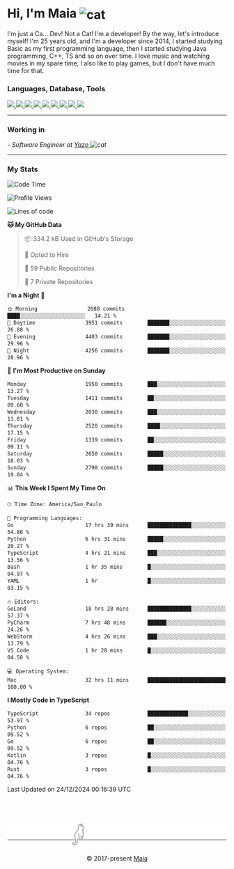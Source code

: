 <h1 align="left">Hi, I'm Maia 
<img src="https://emojis.slackmojis.com/emojis/images/1643509834/36299/black-cat.gif?1643509834" width="50" height="60" align="center"  alt="cat"/>
</h1>

I'm just a Ca... Dev! Not a Cat! I'm a developer! By the way, let's introduce myself!
I'm 25 years old, and I'm a developer since 2014, I started studying Basic as my first programming
language, then I started studying Java programming, C++, TS and so on over time.
I love music and watching movies in my spare time, I also like to play games, but I don't have much time for that.

<h3 align="left">Languages, Database, Tools</h3>
<p>
  <a href="https://www.typescriptlang.org">
    <img src="https://skillicons.dev/icons?i=ts" />
  </a>
  <a href="https://go.dev">
    <img src="https://skillicons.dev/icons?i=go" />
  </a>
  <a href="https://www.python.org">
    <img src="https://skillicons.dev/icons?i=python" />
  </a>
  <a href="https://gradle.org">
    <img src="https://skillicons.dev/icons?i=gradle" />
  </a>
  <a href="https://redis.io">
    <img src="https://skillicons.dev/icons?i=redis" />
  </a>
  <a href="https://www.mongodb.com">
    <img src="https://skillicons.dev/icons?i=mongodb" />
  </a>
  <a href="https://nodejs.org">
    <img src="https://skillicons.dev/icons?i=nodejs" />
  </a>
  <a href="https://www.javascript.com">
    <img src="https://skillicons.dev/icons?i=js" />
  </a>
  <a href="https://www.docker.com">
    <img src="https://skillicons.dev/icons?i=docker" />
  </a>
</p>

<hr/>

<h3>Working in</h3>

<p><em> - Software Engineer at <a href="[https://pdasolucoes.com.br](https://yazo.com.br/)">Yazo
</a><img src="https://media.giphy.com/media/WUlplcMpOCEmTGBtBW/giphy.gif" width="30" alt="cat"> 
</em></p>

<hr/>

### My Stats

<!--START_SECTION:waka-->
![Code Time](http://img.shields.io/badge/Code%20Time-5%2C009%20hrs%2036%20mins-blue)

![Profile Views](http://img.shields.io/badge/Profile%20Views-25-blue)

![Lines of code](https://img.shields.io/badge/From%20Hello%20World%20I%27ve%20Written-5.3%20million%20lines%20of%20code-blue)

**🐱 My GitHub Data** 

> 📦 334.2 kB Used in GitHub's Storage 
 > 
> 💼 Opted to Hire
 > 
> 📜 59 Public Repositories 
 > 
> 🔑 7 Private Repositories 
 > 
**I'm a Night 🦉** 

```text
🌞 Morning                2088 commits        ████░░░░░░░░░░░░░░░░░░░░░   14.21 % 
🌆 Daytime                3951 commits        ███████░░░░░░░░░░░░░░░░░░   26.88 % 
🌃 Evening                4403 commits        ███████░░░░░░░░░░░░░░░░░░   29.96 % 
🌙 Night                  4256 commits        ███████░░░░░░░░░░░░░░░░░░   28.96 % 
```
📅 **I'm Most Productive on Sunday** 

```text
Monday                   1950 commits        ███░░░░░░░░░░░░░░░░░░░░░░   13.27 % 
Tuesday                  1411 commits        ██░░░░░░░░░░░░░░░░░░░░░░░   09.60 % 
Wednesday                2030 commits        ███░░░░░░░░░░░░░░░░░░░░░░   13.81 % 
Thursday                 2520 commits        ████░░░░░░░░░░░░░░░░░░░░░   17.15 % 
Friday                   1339 commits        ██░░░░░░░░░░░░░░░░░░░░░░░   09.11 % 
Saturday                 2650 commits        █████░░░░░░░░░░░░░░░░░░░░   18.03 % 
Sunday                   2798 commits        █████░░░░░░░░░░░░░░░░░░░░   19.04 % 
```


📊 **This Week I Spent My Time On** 

```text
🕑︎ Time Zone: America/Sao_Paulo

💬 Programming Languages: 
Go                       17 hrs 39 mins      ██████████████░░░░░░░░░░░   54.86 % 
Python                   6 hrs 31 mins       █████░░░░░░░░░░░░░░░░░░░░   20.27 % 
TypeScript               4 hrs 21 mins       ███░░░░░░░░░░░░░░░░░░░░░░   13.56 % 
Bash                     1 hr 35 mins        █░░░░░░░░░░░░░░░░░░░░░░░░   04.97 % 
YAML                     1 hr                █░░░░░░░░░░░░░░░░░░░░░░░░   03.15 % 

🔥 Editors: 
GoLand                   18 hrs 28 mins      ██████████████░░░░░░░░░░░   57.37 % 
PyCharm                  7 hrs 48 mins       ██████░░░░░░░░░░░░░░░░░░░   24.26 % 
WebStorm                 4 hrs 26 mins       ███░░░░░░░░░░░░░░░░░░░░░░   13.79 % 
VS Code                  1 hr 28 mins        █░░░░░░░░░░░░░░░░░░░░░░░░   04.58 % 

💻 Operating System: 
Mac                      32 hrs 11 mins      █████████████████████████   100.00 % 
```

**I Mostly Code in TypeScript** 

```text
TypeScript               34 repos            █████████████░░░░░░░░░░░░   53.97 % 
Python                   6 repos             ██░░░░░░░░░░░░░░░░░░░░░░░   09.52 % 
Go                       6 repos             ██░░░░░░░░░░░░░░░░░░░░░░░   09.52 % 
Kotlin                   3 repos             █░░░░░░░░░░░░░░░░░░░░░░░░   04.76 % 
Rust                     3 repos             █░░░░░░░░░░░░░░░░░░░░░░░░   04.76 % 
```




 Last Updated on 24/12/2024 00:16:39 UTC
<!--END_SECTION:waka-->


<br/>
<br/>

<p align="center"><img src="https://raw.githubusercontent.com/gabrielmaialva33/gabrielmaialva33/master/assets/gray0_ctp_on_line.svg?sanitize=true" /></p>
<p align="center">&copy; 2017-present <a href="https://github.com/gabrielmaialva33/" target="_blank">Maia</a>
